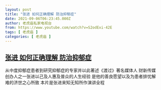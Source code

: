 ```yaml
---
layout: post
title: "张进 如何正确理解 防治抑郁症"
date: 2021-09-06T06:23:45.000Z
author: 老虎庙私家电视台
from: https://www.youtube.com/watch?v=S2odExi-42E
tags: [ 老虎庙 ]
categories: [ 老虎庙 ]
---
```

<!--1630909425000-->
[张进 如何正确理解 防治抑郁症](https://www.youtube.com/watch?v=S2odExi-42E)
------

<div>
从中度抑郁症患者到研究抑郁症的专家并以此著述《渡过》著名媒体人 财新传媒创办人之一张进以己及人惠及普众的人生经验 是他的善良愿望以及为患者排忧解难的济世之心所致 本片是张进来知无知所作演讲全程
</div>
